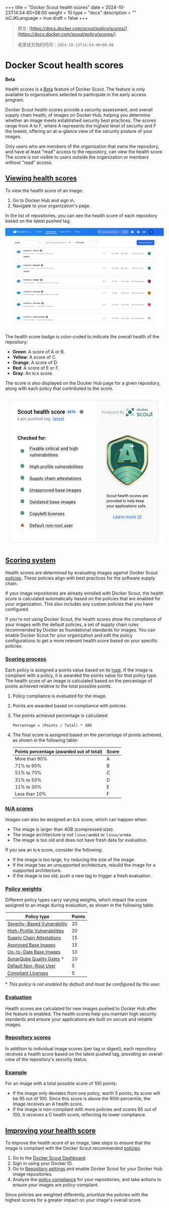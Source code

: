 +++
title = "Docker Scout health scores"
date = 2024-10-23T14:54:40+08:00
weight = 10
type = "docs"
description = ""
isCJKLanguage = true
draft = false
+++

> 原文: [https://docs.docker.com/scout/policy/scores/](https://docs.docker.com/scout/policy/scores/)
>
> 收录该文档的时间：`2024-10-23T14:54:40+08:00`

# Docker Scout health scores

**Beta**

Health scores is a [Beta](https://docs.docker.com/release-lifecycle/#beta) feature of Docker Scout. The feature is only available to organizations selected to participate in the early access program.

Docker Scout health scores provide a security assessment, and overall supply chain health, of images on Docker Hub, helping you determine whether an image meets established security best practices. The scores range from A to F, where A represents the highest level of security and F the lowest, offering an at-a-glance view of the security posture of your images.

Only users who are members of the organization that owns the repository, and have at least “read” access to the repository, can view the health score. The score is not visible to users outside the organization or members without "read" access.

## [Viewing health scores](https://docs.docker.com/scout/policy/scores/#viewing-health-scores)

To view the health score of an image:

1. Go to Docker Hub and sign in.
2. Navigate to your organization's page.

In the list of repositories, you can see the health score of each repository based on the latest pushed tag.

![Repository health score](DockerScouthealthscores_img/score-badges-repolist.png)

The health score badge is color-coded to indicate the overall health of the repository:

- **Green**: A score of A or B.
- **Yellow**: A score of C.
- **Orange**: A score of D.
- **Red**: A score of E or F.
- **Gray**: An `N/A` score.

The score is also displayed on the Docker Hub page for a given repository, along with each policy that contributed to the score.

![Scout "A" health score](DockerScouthealthscores_img/score-a-shiny.png)

## [Scoring system](https://docs.docker.com/scout/policy/scores/#scoring-system)

Health scores are determined by evaluating images against Docker Scout [policies](https://docs.docker.com/scout/policy/). These policies align with best practices for the software supply chain.

If your image repositories are already enrolled with Docker Scout, the health score is calculated automatically based on the policies that are enabled for your organization. This also includes any custom policies that you have configured.

If you're not using Docker Scout, the health scores show the compliance of your images with the default policies, a set of supply chain rules recommended by Docker as foundational standards for images. You can enable Docker Scout for your organization and edit the policy configurations to get a more relevant health score based on your specific policies.

### [Scoring process](https://docs.docker.com/scout/policy/scores/#scoring-process)

Each policy is assigned a points value based on its [type](https://docs.docker.com/scout/policy/#policy-types). If the image is compliant with a policy, it is awarded the points value for that policy type. The health score of an image is calculated based on the percentage of points achieved relative to the total possible points.

1. Policy compliance is evaluated for the image.

2. Points are awarded based on compliance with policies.

3. The points achieved percentage is calculated:

   

   ```text
   Percentage = (Points / Total) * 100
   ```

4. The final score is assigned based on the percentage of points achieved, as shown in the following table:

   | Points percentage (awarded out of total) | Score |
   | ---------------------------------------- | ----- |
   | More than 90%                            | A     |
   | 71% to 90%                               | B     |
   | 51% to 70%                               | C     |
   | 31% to 50%                               | D     |
   | 11% to 30%                               | E     |
   | Less than 10%                            | F     |

### [N/A scores](https://docs.docker.com/scout/policy/scores/#na-scores)

Images can also be assigned an `N/A` score, which can happen when:

- The image is larger than 4GB (compressed size).
- The image architecture is not `linux/amd64` or `linux/arm64`.
- The image is too old and does not have fresh data for evaluation.

If you see an `N/A` score, consider the following:

- If the image is too large, try reducing the size of the image.
- If the image has an unsupported architecture, rebuild the image for a supported architecture.
- If the image is too old, push a new tag to trigger a fresh evaluation.

### [Policy weights](https://docs.docker.com/scout/policy/scores/#policy-weights)

Different policy types carry varying weights, which impact the score assigned to an image during evaluation, as shown in the following table.

| Policy type                                                  | Points |
| ------------------------------------------------------------ | ------ |
| [Severity-Based Vulnerability](https://docs.docker.com/scout/policy/#severity-based-vulnerability) | 20     |
| [High-Profile Vulnerabilities](https://docs.docker.com/scout/policy/#high-profile-vulnerabilities) | 20     |
| [Supply Chain Attestations](https://docs.docker.com/scout/policy/#supply-chain-attestations) | 15     |
| [Approved Base Images](https://docs.docker.com/scout/policy/#approved-base-images) | 15     |
| [Up-to-Date Base Images](https://docs.docker.com/scout/policy/#up-to-date-base-images) | 10     |
| [SonarQube Quality Gates](https://docs.docker.com/scout/policy/#sonarqube-quality-gates) * | 10     |
| [Default Non-Root User](https://docs.docker.com/scout/policy/#default-non-root-user) | 5      |
| [Compliant Licenses](https://docs.docker.com/scout/policy/#compliant-licenses) | 5      |

\* *This policy is not enabled by default and must be configured by the user.*

### [Evaluation](https://docs.docker.com/scout/policy/scores/#evaluation)

Health scores are calculated for new images pushed to Docker Hub after the feature is enabled. The health scores help you maintain high security standards and ensure your applications are built on secure and reliable images.

### [Repository scores](https://docs.docker.com/scout/policy/scores/#repository-scores)

In addition to individual image scores (per tag or digest), each repository receives a health score based on the latest pushed tag, providing an overall view of the repository's security status.

### [Example](https://docs.docker.com/scout/policy/scores/#example)

For an image with a total possible score of 100 points:

- If the image only deviates from one policy, worth 5 points, its score will be 95 out of 100. Since this score is above the 90th percentile, the image receives an A health score.
- If the image is non-compliant with more policies and scores 65 out of 100, it receives a C health score, reflecting its lower compliance.

## [Improving your health score](https://docs.docker.com/scout/policy/scores/#improving-your-health-score)

To improve the health score of an image, take steps to ensure that the image is compliant with the Docker Scout recommended [policies](https://docs.docker.com/scout/policy/).

1. Go to the [Docker Scout Dashboard](https://scout.docker.com/).
2. Sign in using your Docker ID.
3. Go to [Repository settings](https://scout.docker.com/settings/repos) and enable Docker Scout for your Docker Hub image repositories.
4. Analyze the [policy compliance](https://docs.docker.com/scout/policy/) for your repositories, and take actions to ensure your images are policy-compliant.

Since policies are weighted differently, prioritize the policies with the highest scores for a greater impact on your image's overall score.
